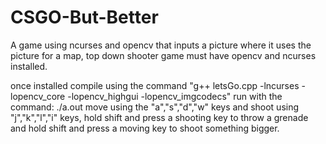 # CSGO-But-Better
A game using ncurses and opencv that inputs a picture where it uses the picture for a map, top down shooter game
must have opencv and ncurses installed.

once installed compile using the command "g++ letsGo.cpp -lncurses -lopencv_core -lopencv_highgui -lopencv_imgcodecs"
run with the command: ./a.out <mapName>
move using the "a","s","d","w" keys and shoot using "j","k","l","i" keys, hold shift and press a shooting key to throw a grenade and hold shift and press a moving key to shoot something bigger.
